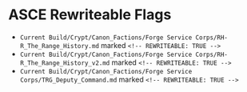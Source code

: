 # ASCE Rewriteable Flags
- `Current Build/Crypt/Canon_Factions/Forge Service Corps/RH-R_The_Range_History.md` marked `<!-- REWRITEABLE: TRUE -->`
- `Current Build/Crypt/Canon_Factions/Forge Service Corps/RH-R_The_Range_History_v2.md` marked `<!-- REWRITEABLE: TRUE -->`
- `Current Build/Crypt/Canon_Factions/Forge Service Corps/TRG_Deputy_Command.md` marked `<!-- REWRITEABLE: TRUE -->`
